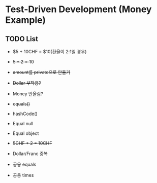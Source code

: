 # Test-Driven Development (Money Example)

## TODO List

- $5 + 10CHF = $10(환율이 2:1일 경우)

- ~~$5 * 2 = 10$~~

- ~~amount를 private으로 만들기~~

- ~~Dollar 부작용?~~

- Money 반올림?

- ~~equals()~~

- hashCode()

- Equal null

- Equal object

- ~~5CHF * 2 = 10CHF~~

- Dollar/Franc 중복

- 공용 equals

- 공용 times